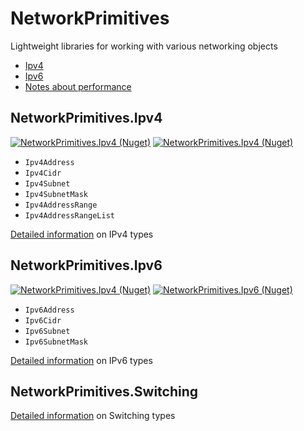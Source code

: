 ﻿# NetworkPrimitives

Lightweight libraries for working with various networking objects

- [Ipv4](#networkprimitivesipv4)
- [Ipv6](#networkprimitivesipv6)
- [Notes about performance](docs/performance.md)

## NetworkPrimitives.Ipv4

[![NetworkPrimitives.Ipv4 (Nuget)](https://img.shields.io/nuget/vpre/NetworkPrimitives.Ipv4)](https://www.nuget.org/packages/NetworkPrimitives.Ipv4)
[![NetworkPrimitives.Ipv4 (Nuget)](https://img.shields.io/nuget/dt/NetworkPrimitives.Ipv4)](https://www.nuget.org/packages/NetworkPrimitives.Ipv4)

- `Ipv4Address`
- `Ipv4Cidr`
- `Ipv4Subnet`
- `Ipv4SubnetMask`
- `Ipv4AddressRange`
- `Ipv4AddressRangeList`

[Detailed information](docs/ipv4.md) on IPv4 types

## NetworkPrimitives.Ipv6

[![NetworkPrimitives.Ipv4 (Nuget)](https://img.shields.io/nuget/vpre/NetworkPrimitives.Ipv6)](https://www.nuget.org/packages/NetworkPrimitives.Ipv6)
[![NetworkPrimitives.Ipv6 (Nuget)](https://img.shields.io/nuget/dt/NetworkPrimitives.Ipv6)](https://www.nuget.org/packages/NetworkPrimitives.Ipv6)

- `Ipv6Address`
- `Ipv6Cidr`
- `Ipv6Subnet`
- `Ipv6SubnetMask`

[Detailed information](docs/ipv6.md) on IPv6 types

## NetworkPrimitives.Switching

[Detailed information](docs/switching.md) on Switching types
